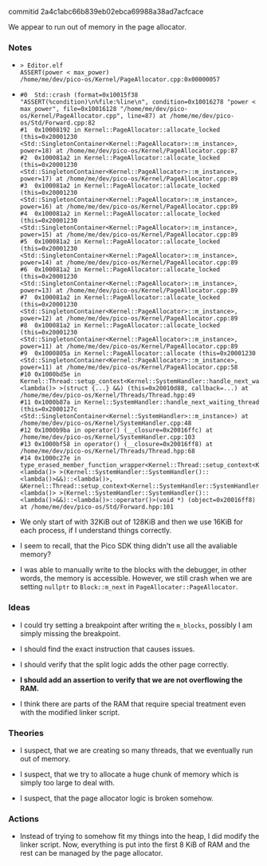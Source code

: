 commitid 2a4c1abc66b839eb02ebca69988a38ad7acfcace

We appear to run out of memory in the page allocator.

### Notes

-   ```none
    > Editor.elf
    ASSERT(power < max_power)
    /home/me/dev/pico-os/Kernel/PageAllocator.cpp:0x00000057
    ```

-   ```none
    #0  Std::crash (format=0x10015f38 "ASSERT(%condition)\n%file:%line\n", condition=0x10016278 "power < max_power", file=0x10016128 "/home/me/dev/pico-os/Kernel/PageAllocator.cpp", line=87) at /home/me/dev/pico-os/Std/Forward.cpp:82
    #1  0x10008192 in Kernel::PageAllocator::allocate_locked (this=0x20001230 <Std::SingletonContainer<Kernel::PageAllocator>::m_instance>, power=18) at /home/me/dev/pico-os/Kernel/PageAllocator.cpp:87
    #2  0x100081a2 in Kernel::PageAllocator::allocate_locked (this=0x20001230 <Std::SingletonContainer<Kernel::PageAllocator>::m_instance>, power=17) at /home/me/dev/pico-os/Kernel/PageAllocator.cpp:89
    #3  0x100081a2 in Kernel::PageAllocator::allocate_locked (this=0x20001230 <Std::SingletonContainer<Kernel::PageAllocator>::m_instance>, power=16) at /home/me/dev/pico-os/Kernel/PageAllocator.cpp:89
    #4  0x100081a2 in Kernel::PageAllocator::allocate_locked (this=0x20001230 <Std::SingletonContainer<Kernel::PageAllocator>::m_instance>, power=15) at /home/me/dev/pico-os/Kernel/PageAllocator.cpp:89
    #5  0x100081a2 in Kernel::PageAllocator::allocate_locked (this=0x20001230 <Std::SingletonContainer<Kernel::PageAllocator>::m_instance>, power=14) at /home/me/dev/pico-os/Kernel/PageAllocator.cpp:89
    #6  0x100081a2 in Kernel::PageAllocator::allocate_locked (this=0x20001230 <Std::SingletonContainer<Kernel::PageAllocator>::m_instance>, power=13) at /home/me/dev/pico-os/Kernel/PageAllocator.cpp:89
    #7  0x100081a2 in Kernel::PageAllocator::allocate_locked (this=0x20001230 <Std::SingletonContainer<Kernel::PageAllocator>::m_instance>, power=12) at /home/me/dev/pico-os/Kernel/PageAllocator.cpp:89
    #8  0x100081a2 in Kernel::PageAllocator::allocate_locked (this=0x20001230 <Std::SingletonContainer<Kernel::PageAllocator>::m_instance>, power=11) at /home/me/dev/pico-os/Kernel/PageAllocator.cpp:89
    #9  0x1000805a in Kernel::PageAllocator::allocate (this=0x20001230 <Std::SingletonContainer<Kernel::PageAllocator>::m_instance>, power=11) at /home/me/dev/pico-os/Kernel/PageAllocator.cpp:58
    #10 0x1000bd5e in Kernel::Thread::setup_context<Kernel::SystemHandler::handle_next_waiting_thread()::<lambda()> >(struct {...} &&) (this=0x20010d88, callback=...) at /home/me/dev/pico-os/Kernel/Threads/Thread.hpp:49
    #11 0x1000b87a in Kernel::SystemHandler::handle_next_waiting_thread (this=0x2000127c <Std::SingletonContainer<Kernel::SystemHandler>::m_instance>) at /home/me/dev/pico-os/Kernel/SystemHandler.cpp:48
    #12 0x1000b9ba in operator() (__closure=0x20016ffc) at /home/me/dev/pico-os/Kernel/SystemHandler.cpp:103
    #13 0x1000bf58 in operator() (__closure=0x20016ff8) at /home/me/dev/pico-os/Kernel/Threads/Thread.hpp:68
    #14 0x1000c27e in type_erased_member_function_wrapper<Kernel::Thread::setup_context<Kernel::SystemHandler::SystemHandler()::<lambda()> >(Kernel::SystemHandler::SystemHandler()::<lambda()>&&)::<lambda()>, &Kernel::Thread::setup_context<Kernel::SystemHandler::SystemHandler()::<lambda()> >(Kernel::SystemHandler::SystemHandler()::<lambda()>&&)::<lambda()>::operator()>(void *) (object=0x20016ff8) at /home/me/dev/pico-os/Std/Forward.hpp:101
    ```

-   We only start of with 32KiB out of 128KiB and then we use 16KiB for each process, if I understand things correctly.

-   I seem to recall, that the Pico SDK thing didn't use all the avaliable memory?

-   I was able to manually write to the blocks with the debugger, in other words, the memory is accessible.
    However, we still crash when we are setting `nullptr` to `Block::m_next` in `PageAllocater::PageAllocator`.

### Ideas

-   I could try setting a breakpoint after writing the `m_blocks`, possibly I am simply missing the breakpoint.

-   I should find the exact instruction that causes issues.

-   I should verify that the split logic adds the other page correctly.

-   **I should add an assertion to verify that we are not overflowing the RAM.**

-   I think there are parts of the RAM that require special treatment even with the modified linker script.

### Theories

-   I suspect, that we are creating so many threads, that we eventually run out of memory.

-   I suspect, that we try to allocate a huge chunk of memory which is simply too large to deal with.

-   I suspect, that the page allocator logic is broken somehow.

### Actions

-   Instead of trying to somehow fit my things into the heap, I did modify the linker script.
    Now, everything is put into the first 8 KiB of RAM and the rest can be managed by the page allocator.
